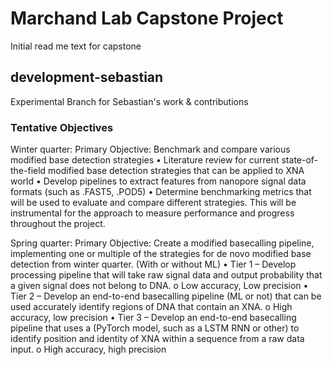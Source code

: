 # Marchand Lab Capstone Project

Initial read me text for capstone 


## development-sebastian
Experimental Branch for Sebastian's work & contributions

### Tentative Objectives 

Winter quarter:
Primary Objective: Benchmark and compare various modified base detection strategies
• Literature review for current state-of-the-field modified base detection strategies that can be applied to XNA world
• Develop pipelines to extract features from nanopore signal data formats (such as .FAST5, .POD5)
• Determine benchmarking metrics that will be used to evaluate and compare different strategies. This will be instrumental for the approach to measure performance and progress throughout the project.


Spring quarter:
Primary Objective: Create a modified basecalling pipeline, implementing one or multiple of the strategies for de novo modified base detection from winter quarter. (With or without ML)
• Tier 1 – Develop processing pipeline that will take raw signal data and output probability that a given signal does not belong to DNA.
o Low accuracy, Low precision
• Tier 2 – Develop an end-to-end basecalling pipeline (ML or not) that can be used
accurately identify regions of DNA that contain an XNA.
o High accuracy, low precision
• Tier 3 – Develop an end-to-end basecalling pipeline that uses a (PyTorch model, such as a
LSTM RNN or other) to identify position and identity of XNA within a sequence from a raw data input.
o   High accuracy, high precision


